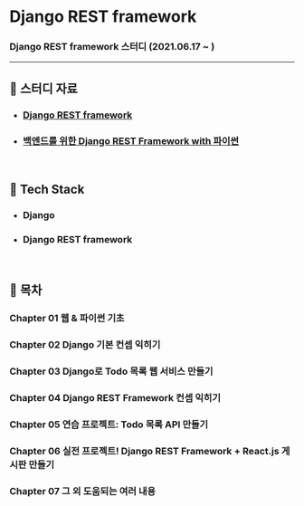 # Django REST framework

### Django REST framework 스터디 (2021.06.17 ~ )

---

## :book: 스터디 자료

* ### [Django REST framework](https://www.django-rest-framework.org/)
* ### [백엔드를 위한 Django REST Framework with 파이썬](https://github.com/TaeBbong/drf_for_backend)

<br>

## :notebook_with_decorative_cover: Tech Stack

* ### Django
* ### Django REST framework

<br>

## :blue_book: 목차

### Chapter 01 웹 & 파이썬 기초

### Chapter 02 Django 기본 컨셉 익히기

### Chapter 03 Django로 Todo 목록 웹 서비스 만들기

### Chapter 04 Django REST Framework 컨셉 익히기

### Chapter 05 연습 프로젝트: Todo 목록 API 만들기

### Chapter 06 실전 프로젝트! Django REST Framework + React.js 게시판 만들기

### Chapter 07 그 외 도움되는 여러 내용
